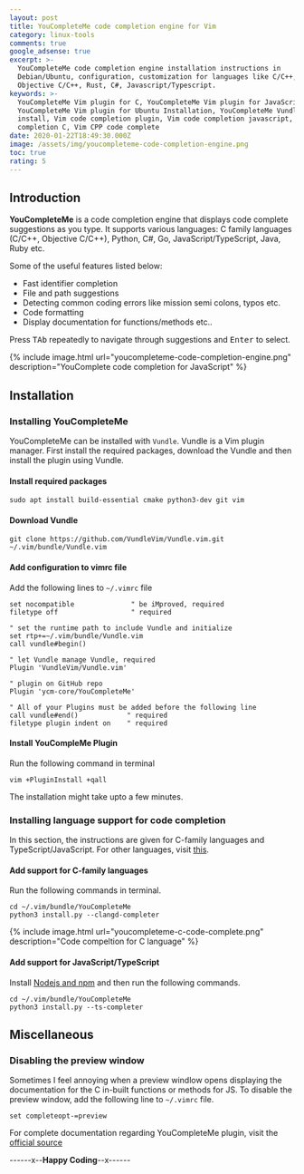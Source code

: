 ```yaml
---
layout: post
title: YouCompleteMe code completion engine for Vim
category: linux-tools
comments: true
google_adsense: true
excerpt: >-
  YouCompleteMe code completion engine installation instructions in
  Debian/Ubuntu, configuration, customization for languages like C/C++,
  Objective C/C++, Rust, C#, Javascript/Typescript.
keywords: >-
  YouCompleteMe Vim plugin for C, YouCompleteMe Vim plugin for JavaScript,
  YouCompleteMe Vim plugin for Ubuntu Installation, YouCompleteMe Vundle plugin
  install, Vim code completion plugin, Vim code completion javascript, Vim code
  completion C, Vim CPP code complete
date: 2020-01-22T18:49:30.000Z
image: /assets/img/youcompleteme-code-completion-engine.png
toc: true
rating: 5
---
```

## Introduction

**YouCompleteMe** is a code completion engine that displays code complete suggestions as you type. It supports various languages: C family languages (C/C++, Objective C/C++), Python, C#, Go, JavaScript/TypeScript, Java, Ruby etc.

Some of the useful features listed below:

* Fast identifier completion
* File and path suggestions
* Detecting common coding errors like mission semi colons, typos etc.
* Code formatting
* Display documentation for functions/methods etc..

Press <kbd>TAb</kbd> repeatedly to navigate through suggestions and <kbd>Enter</kbd> to select.

{% include image.html url="youcompleteme-code-completion-engine.png" description="YouComplete code completion for JavaScript" %}

## Installation

### Installing YouCompleteMe

YouCompleteMe can be installed with `Vundle`. Vundle is a Vim plugin manager. First install the required packages, download the Vundle and then install the plugin using Vundle.

#### Install required packages

```shell
sudo apt install build-essential cmake python3-dev git vim
```

#### Download Vundle

```
git clone https://github.com/VundleVim/Vundle.vim.git ~/.vim/bundle/Vundle.vim
```

#### Add configuration to vimrc file

Add the following lines to `~/.vimrc` file

```
set nocompatible              " be iMproved, required
filetype off                  " required

" set the runtime path to include Vundle and initialize
set rtp+=~/.vim/bundle/Vundle.vim
call vundle#begin()

" let Vundle manage Vundle, required
Plugin 'VundleVim/Vundle.vim'

" plugin on GitHub repo
Plugin 'ycm-core/YouCompleteMe'

" All of your Plugins must be added before the following line
call vundle#end()            " required
filetype plugin indent on    " required
```

#### Install YouCompleMe Plugin

Run the following command in terminal

```
vim +PluginInstall +qall
```

The installation might take upto a few minutes. 

### Installing language support for code completion

In this section, the instructions are given for C-family languages and TypeScript/JavaScript. For other languages, visit [this](https://github.com/ycm-core/YouCompleteMe#linux-64-bit).

#### Add support for C-family languages

Run the following commands in terminal.

```
cd ~/.vim/bundle/YouCompleteMe
python3 install.py --clangd-completer
```

{% include image.html url="youcompleteme-c-code-complete.png" description="Code compeltion for C language" %}

#### Add support for JavaScript/TypeScript

Install [Nodejs and npm](https://www.digitalocean.com/community/tutorials/how-to-install-node-js-on-ubuntu-18-04) and then run the following commands.

```
cd ~/.vim/bundle/YouCompleteMe
python3 install.py --ts-completer
```

## Miscellaneous

### Disabling the preview window

Sometimes I feel annoying when a preview windlow opens displaying the documentation for the C in-built functions or methods for JS. To disable the preview window, add the following line to `~/.vimrc` file.

```
set completeopt-=preview
```

For complete documentation regarding YouCompleteMe plugin, visit the [official source](https://github.com/ycm-core/YouCompleteMe)

\------x--**Happy Coding**--x------

<!--
git submodule sync --recursive
git submodule update --init --recursive
python3 install.py --ts-completer
-->
